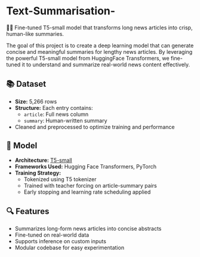 # Text-Summarisation-
📄✨ Fine-tuned T5-small model that transforms long news articles into crisp, human-like summaries.




The goal of this project is to create a deep learning model that can generate concise and meaningful summaries for lengthy news articles. By leveraging the powerful T5-small model from HuggingFace Transformers, we fine-tuned it to understand and summarize real-world news content effectively.

## 📚 Dataset

- **Size:** 5,266 rows
- **Structure:** Each entry contains:
  - `article`: Full news column
  - `summary`: Human-written summary
- Cleaned and preprocessed to optimize training and performance

## 🧠 Model

- **Architecture:** [T5-small](https://huggingface.co/t5-small)
- **Frameworks Used:** Hugging Face Transformers, PyTorch
- **Training Strategy:**
  - Tokenized using T5 tokenizer
  - Trained with teacher forcing on article-summary pairs
  - Early stopping and learning rate scheduling applied

## 🔍 Features

- Summarizes long-form news articles into concise abstracts
- Fine-tuned on real-world data
- Supports inference on custom inputs
- Modular codebase for easy experimentation
